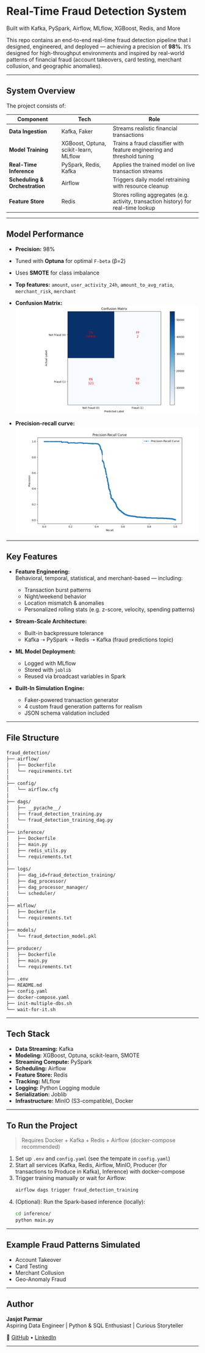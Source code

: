 # Real-Time Fraud Detection System 
Built with Kafka, PySpark, Airflow, MLflow, XGBoost, Redis, and More

This repo contains an end-to-end real-time fraud detection pipeline that I designed, engineered, and deployed — achieving a precision of **98%**. It’s designed for high-throughput environments and inspired by real-world patterns of financial fraud (account takeovers, card testing, merchant collusion, and geographic anomalies).

---

## System Overview

The project consists of:

| Component | Tech | Role |
|----------|------|------|
| **Data Ingestion** | Kafka, Faker | Streams realistic financial transactions |
| **Model Training** | XGBoost, Optuna, scikit-learn, MLflow | Trains a fraud classifier with feature engineering and threshold tuning |
| **Real-Time Inference** | PySpark, Redis, Kafka | Applies the trained model on live transaction streams |
| **Scheduling & Orchestration** | Airflow | Triggers daily model retraining with resource cleanup |
| **Feature Store** | Redis | Stores rolling aggregates (e.g. activity, transaction history) for real-time lookup |

---

## Model Performance

- **Precision:** 98%
- Tuned with **Optuna** for optimal `F-beta` (β=2)
- Uses **SMOTE** for class imbalance
- **Top features:** `amount`, `user_activity_24h`, `amount_to_avg_ratio`, `merchant_risk`, `merchant`

- **Confusion Matrix:**
    ![Confusion Matrix](graphs/confusion_matrix.png)

- **Precision-recall curve:**
    ![Precision-recall curve](graphs/pr_curve.png)
---

## Key Features

- **Feature Engineering:**  
  Behavioral, temporal, statistical, and merchant-based — including:
  - Transaction burst patterns
  - Night/weekend behavior
  - Location mismatch & anomalies
  - Personalized rolling stats (e.g. z-score, velocity, spending patterns)

- **Stream-Scale Architecture:**  
  - Built-in backpressure tolerance
  - Kafka ➝ PySpark ➝ Redis ➝ Kafka (fraud predictions topic)

- **ML Model Deployment:**  
  - Logged with MLflow  
  - Stored with `joblib`  
  - Reused via broadcast variables in Spark  

- **Built-In Simulation Engine:**  
  - Faker-powered transaction generator
  - 4 custom fraud generation patterns for realism
  - JSON schema validation included

---

## File Structure

```
fraud_detection/
├── airflow/
│   ├── Dockerfile
│   └── requirements.txt
│
├── config/
│   └── airflow.cfg
│
├── dags/
│   ├── __pycache__/
│   ├── fraud_detection_training.py
│   └── fraud_detection_training_dag.py
│
├── inference/
│   ├── Dockerfile
│   ├── main.py
│   ├── redis_utils.py
│   └── requirements.txt
│
├── logs/
│   ├── dag_id=fraud_detection_training/
│   ├── dag_processor/
│   ├── dag_processor_manager/
│   └── scheduler/
│
├── mlflow/
│   ├── Dockerfile
│   └── requirements.txt
│
├── models/
│   └── fraud_detection_model.pkl
│
├── producer/
│   ├── Dockerfile
│   ├── main.py
│   └── requirements.txt
│
├── .env
├── README.md
├── config.yaml
├── docker-compose.yaml
├── init-multiple-dbs.sh
└── wait-for-it.sh
```

---

## Tech Stack

- **Data Streaming:** Kafka
- **Modeling:** XGBoost, Optuna, scikit-learn, SMOTE
- **Streaming Compute:** PySpark
- **Scheduling:** Airflow
- **Feature Store:** Redis
- **Tracking:** MLflow
- **Logging:** Python Logging module
- **Serialization:** Joblib
- **Infrastructure:** MinIO (S3-compatible), Docker

---

## To Run the Project

> Requires Docker + Kafka + Redis + Airflow (docker-compose recommended)

1. Set up `.env` and `config.yaml` (see the tempate in `config.yaml`)
2. Start all services (Kafka, Redis, Airflow, MinIO, Producer (for transactions to Produce in Kafka), Inference) with docker-compose
3. Trigger training manually or wait for Airflow:
    ```bash
    airflow dags trigger fraud_detection_training
    ```
4. (Optional): Run the Spark-based inference (locally):
    ```bash
    cd inference/
    python main.py
    ```

---

## Example Fraud Patterns Simulated

- Account Takeover
- Card Testing
- Merchant Collusion
- Geo-Anomaly Fraud

---

## Author

**Jasjot Parmar**  
Aspiring Data Engineer | Python & SQL Enthusiast | Curious Storyteller  

🔗 [GitHub](https://github.com/jasjotp) • [LinkedIn](https://www.linkedin.com/in/jasjotparmar)

---

